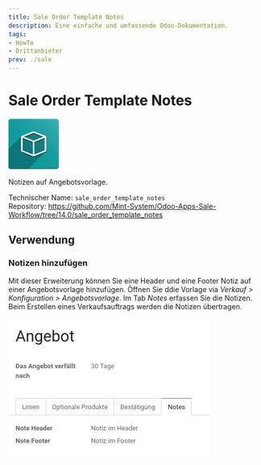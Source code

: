 ```yaml
---
title: Sale Order Template Notes
description: Eine einfache und umfassende Odoo-Dokumentation.
tags:
- HowTo
- Drittanbieter
prev: ./sale
---
```

# Sale Order Template Notes
![icon_oms_box](attachments/icon_oms_box.png)

Notizen auf Angebotsvorlage.

Technischer Name: `sale_order_template_notes`\
Repository: <https://github.com/Mint-System/Odoo-Apps-Sale-Workflow/tree/14.0/sale_order_template_notes>

## Verwendung

### Notizen hinzufügen

Mit dieser Erweiterung können Sie eine Header und eine Footer Notiz auf einer Angebotsvorlage hinzufügen. Öffnen Sie ddie Vorlage via *Verkauf > Konfiguration > Angebotsvorlage*. Im Tab *Notes* erfassen Sie die Notizen. Beim Erstellen eines Verkaufsauftrags werden die Notizen übertragen.

![](attachments/Sale%20Order%20Template%20Notes.png)